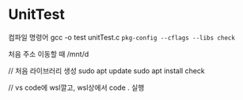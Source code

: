 # UnitTest

컴파일 명령어
gcc -o test unitTest.c `pkg-config --cflags --libs check`

처음 주소 이동할 때 
/mnt/d 

// 처음 라이브러리 생성
sudo apt update
sudo apt install check

// vs code에 wsl깔고, wsl상에서 code . 실행 
